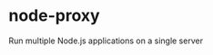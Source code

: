 # node-proxy
Run multiple Node.js applications on a single server

<!--
## Usage
1. Clone or [download](https://github.com/richard92m/web-arduino/archive/master.zip) the project
2. Navigate to project directory in terminal
2. Connect  Arduino via USB
1. Execute `node index.js`
2. Navigate to [`http://localhost:8080`](http://localhost:8080) in web browser
-->

<!--
```javascript
asdf
```

need to run w/ su privileges

![image](https://github.com/richard92m/web-arduino/raw/master/assets/led-blink.gif)
-->

